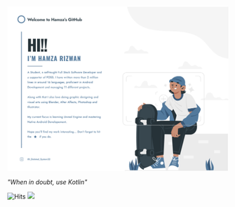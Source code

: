 ![01](./5092736.png)

_"When in doubt, use Kotlin"_

![Hits](https://hits.seeyoufarm.com/api/count/incr/badge.svg?url=https%3A%2F%2Fgithub.com%2FHamza417%2FHamza417&count_bg=%23373C3B&title_bg=%23555555&icon=&icon_color=%23E7E7E7&title=Visitors&edge_flat=false)
[![](https://img.shields.io/badge/-My%20Instagram-purple?logo=instagram&logoColor=white)](https://www.instagram.com/i_deleted_system32/)
